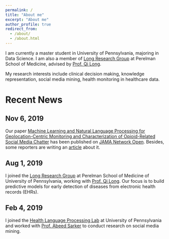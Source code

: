```yaml
---
permalink: /
title: "About me"
excerpt: "About me"
author_profile: true
redirect_from: 
  - /about/
  - /about.html
---
```


I am currently a master student in University of Pennsylvania, majoring in Data Science.  I am also a member of [Long Research Group](https://www.med.upenn.edu/long-lab/) at Perelman School of Medicine, advised by [Prof. Qi Long](https://www.dbei.med.upenn.edu/bio/qi-long-phd).

My research interests include clinical decision making, knowledge representation, social media mining, health monitoring in healthcare data.

Recent News
======
## Nov 6, 2019

Our paper [Machine Learning and Natural Language Processing for Geolocation-Centric Monitoring and Characterization of Opioid-Related Social Media Chatter](https://jamanetwork.com/journals/jamanetworkopen/fullarticle/2753983) has been published on [JAMA Network Open](https://jamanetwork.com/journals/jamanetworkopen). Besides, some reporters are writing an [article](https://www.popsci.com/story/health/opioids-social-media-predict/) about it.



## Aug 1, 2019

I joined the [Long Research Group](https://www.med.upenn.edu/long-lab/) at Perelman School of Medicine of University of Pennsylvania, working with [Prof. Qi Long](https://www.dbei.med.upenn.edu/bio/qi-long-phd). Our focus is to build predictive models for early detection of diseases from electronic health records (EHRs).



## Feb 4, 2019

I joined the [Health Language Processing Lab](https://healthlanguageprocessing.org/) at University of Pennsylvania and worked with [Prof. Abeed Sarker](https://abeedsarker.com/) to conduct research on social media mining.